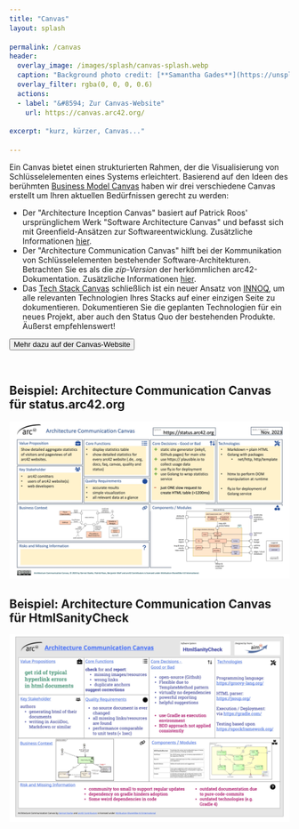 ```yaml
---
title: "Canvas"
layout: splash

permalink: /canvas
header:
  overlay_image: /images/splash/canvas-splash.webp
  caption: "Background photo credit: [**Samantha Gades**](https://unsplash.com/de/@srosinger3997)"
  overlay_filter: rgba(0, 0, 0, 0.6)
  actions:
  - label: "&#8594; Zur Canvas-Website"
    url: https://canvas.arc42.org/

excerpt: "kurz, kürzer, Canvas..."

---
```




Ein Canvas bietet einen strukturierten Rahmen, der die Visualisierung von Schlüsselelementen eines Systems erleichtert.
Basierend auf den Ideen des berühmten [Business Model Canvas](https://www.strategyzer.com) haben wir drei verschiedene Canvas erstellt
um Ihren aktuellen Bedürfnissen gerecht zu werden:

- Der "Architecture Inception Canvas" basiert auf Patrick Roos' ursprünglichem Werk "Software Architecture Canvas" und befasst sich mit Greenfield-Ansätzen zur Softwareentwicklung. Zusätzliche Informationen [hier](https://canvas.arc42.org/architecture-inception-canvas).
- Der "Architecture Communication Canvas" hilft bei der Kommunikation von Schlüsselelementen bestehender Software-Architekturen. Betrachten Sie es als die _zip-Version_ der herkömmlichen arc42-Dokumentation. Zusätzliche Informationen [hier](https://canvas.arc42.org/architecture-communication-canvas).
- Das [Tech Stack Canvas](https://techstackcanvas.io) schließlich ist ein neuer Ansatz von [INNOQ](https://innoq.com), um alle relevanten Technologien Ihres Stacks auf einer einzigen Seite zu dokumentieren. Dokumentieren Sie die geplanten Technologien für ein neues Projekt, aber auch den Status Quo der bestehenden Produkte. Äußerst empfehlenswert!


<a href="https://canvas.arc42.org/"><button class="button buttonRoyalBlue buttonCanvas">Mehr dazu auf der Canvas-Website</button></a>

<br>

<div class="flex-container-canvas-examples">
  <div class="flex-item-canvas-examples">
    <h2> Beispiel: Architecture Communication Canvas für status.arc42.org </h2>
    <p><a href="https://canvas.arc42.org/canvas-details/acc-status-arc42-org"><img class="canvas-image" src="/images/acc-status-arc42-org.webp" alt="Architecture Communication Canvas für status.arc42.org"/></a></p>
  </div>

  <div class="flex-item-canvas-examples">
    <h2> Beispiel: Architecture Communication Canvas für HtmlSanityCheck </h2>
    <p><a href="https://canvas.arc42.org/examples"><img class="canvas-image" src="/images/acc-4-htmlSanityCheck.png.webp" alt="Architecture Communication Canvas für HtmlSanityCheck"/></a></p>
  </div>
</div>

